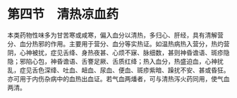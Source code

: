 # 第四节　清热凉血药

本类药物性味多为甘苦寒或咸寒，偏入血分以清热，多归心、肝经，具有清解营分、血分热邪的作用。主要用于营分、血分等实热证。如温热病热入营分，热灼营阴，心神被扰，症见舌绛、身热夜甚、心烦不寐、脉细数，甚则神昏谵语、斑疹隐隐；邪陷心包，神昏谵语、舌謇足厥、舌质红绛；热入血分，热盛迫血，心神扰乱，症见舌色深绛、吐血、衄血、尿血、便血、斑疹紫暗、躁扰不安、甚或昏狂。亦可用于内伤杂病中的血热出血证。若气血两燔者，可与清热泻火药同用，使气血两清。